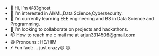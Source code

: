 - 👋 Hi, I’m @83ghost
- 👀 I’m interested in AI/ML,Data Science,Cybersecurity.
- 🌱 I’m currently learning EEE engineering and BS in Data Science and Programming.
- 💞️ I’m looking to collaborate on projects and hackathons.
- 📫 How to reach me ::  mail me at arjun3314508@gmail.com
- 😄 Pronouns:: HE/HIM
- ⚡ Fun fact: ...   just crazy😄 😄.

<!---
81ghost/81ghost is a ✨ special ✨ repository because its `README.md` (this file) appears on your GitHub profile.
You can click the Preview link to take a look at your changes.
--->
